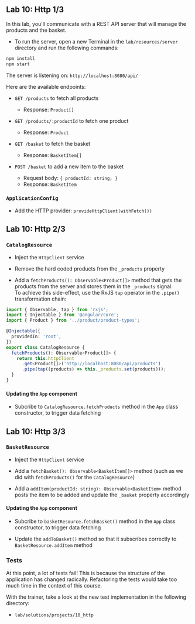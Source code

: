 ## Lab 10: Http 1/3

In this lab, you'll communicate with a REST API server that will manage the products and the basket.

- To run the server, open a new Terminal in the `lab/resources/server` directory and run the following commands:

```bash
npm install
npm start
```

The server is listening on: `http://localhost:8080/api/`

Here are the available endpoints:

- `GET /products` to fetch all products
  - Response: `Product[]`

- `GET /products/:productId` to fetch one product
  - Response: `Product`

- `GET /basket` to fetch the basket
  - Response: `BasketItem[]`

- `POST /basket` to add a new item to the basket
  - Request body: `{ productId: string; }`
  - Response: `BasketItem`

### `ApplicationConfig`

- Add the HTTP provider: `provideHttpClient(withFetch())`



## Lab 10: Http 2/3
### `CatalogResource`

- Inject the `HttpClient` service

- Remove the hard coded products from the `_products` property

- Add a `fetchProducts(): Observable<Product[]>` method that gets the products from the server and stores them in the `_products` signal.<br />
  To achieve this side-effect, use the RxJS `tap` operator in the `.pipe()` transformation chain:

```ts
import { Observable, tap } from 'rxjs';
import { Injectable } from '@angular/core';
import { Product } from '../product/product-types';

@Injectable({
  providedIn: 'root',
})
export class CatalogResource {
  fetchProducts(): Observable<Product[]> {
    return this.httpClient
      .get<Product[]>('http://localhost:8080/api/products')
      .pipe(tap((products) => this._products.set(products)));
  }
}
```

#### Updating the `App` component

- Subcribe to `CatalogResource.fetchProducts` method in the `App` class constructor, to trigger data fetching



## Lab 10: Http 3/3
### `BasketResource`

- Inject the `HttpClient` service

- Add a `fetchBasket(): Observable<BasketItem[]>` method (such as we did with `fetchProducts()` for the `CatalogResource`)

- Add a `addItem(productId: string): Observable<BasketItem>` method posts the item to be added and update the `_basket` property accordingly

#### Updating the `App` component

- Subcribe to `basketResource.fetchBasket()` method in the `App` class constructor, to trigger data fetching

- Update the `addToBasket()` method so that it subscribes correctly to `BasketResource.addItem` method

### Tests

At this point, a lot of tests fail!
This is because the structure of the application has changed radically.
Refactoring the tests would take too much time in the context of this course.

With the trainer, take a look at the new test implementation in the following directory:
  - `lab/solutions/projects/10_http`
